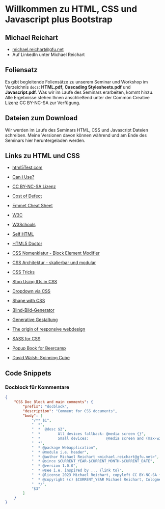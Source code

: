 # Willkommen zu HTML, CSS und Javascript plus Bootstrap

## Michael Reichart

-   michael.reichart@gfu.net
-   Auf LinkedIn unter Michael Reichart

## Foliensatz

Es gibt begleitende Foliensätze zu unserem Seminar und Workshop im Verzeichnis `docs`: **HTML.pdf**, **Cascading Stylesheets.pdf** und **Javascript.pdf**. Was wir im Laufe des Seminars erarbeiten, kommt hinzu. Alle Ergebnisse stehen Ihnen anschließend unter der Common Creative Lizenz CC BY-NC-SA zur Verfügung.

## Dateien zum Download

Wir werden im Laufe des Seminars HTML, CSS und Javascript Dateien schreiben. Meine Versionen davon können während und am Ende des Seminars hier heruntergeladen werden.

## Links zu HTML und CSS

-   [html5Test.com](http://html5test.com/index.html)
-   [Can i Use?](https://caniuse.com/)
-   [CC BY-NC-SA Lizenz](https://creativecommons.org/licenses/by-nc-sa/3.0/de/)
-   [Cost of Defect](http://thklein.com/de_DE/cost-of-defect/)
-   [Emmet Cheat Sheet](https://docs.emmet.io/cheat-sheet/)

-   [W3C](https://www.w3.org/TR/)
-   [W3Schools](https://www.w3schools.com/)
-   [Self HTML](https://wiki.selfhtml.org/)
-   [HTML5 Doctor](http://html5doctor.com/)

-   [CSS Nomenklatur - Block Element Modifier](http://getbem.com/introduction/)
-   [CSS Architektur - skalierbar und modular](http://smacss.com/)

-   [CSS Tricks](https://css-tricks.com/)
-   [Stop Using IDs in CSS](https://medium.com/@zenbox/stop-using-ids-in-css-e79a860838c6)
-   [Dropdown via CSS](https://css-tricks.com/solved-with-css-dropdown-menus/)
-   [Shape with CSS](https://css-tricks.com/the-shapes-of-css/)

-   [Blind-Bild-Generator](https://picsum.photos/)
-   [Generative Gestaltung](http://www.generative-gestaltung.de/)
-   [The origin of responsive webdesign](https://alistapart.com/article/responsive-web-design/)
-   [SASS for CSS](https://sass-lang.com/guide)

-   [Popup Book for Beercamp](https://2012.beercamp.nclud.com/)
-   [David Walsh: Spinning Cube](https://davidwalsh.name/css-cube)

## Code Snippets

### Docblock für Kommentare

```json
{
    "CSS Doc Block and main comments": {
        "prefix": "docblock",
        "description": "Comment for CSS documents",
        "body": [
            "/** $1",
            "  *",
            "  *  @desc $2",
            "  *        All devices fallback: @media screen {}",
            "  *        Small devices:        @media screen and (max-width:768px) {}",
            "  *",
            "  * @package Webapplication",
            "  * @module i.e. header",
            "  * @author Michael Reichart <michael.reichart@gfu.net>",
            "  * @since $CURRENT_YEAR-$CURRENT_MONTH-$CURRENT_DATE",
            "  * @version 1.0.0",
            "  * @see i.e. inspired by ... {link to}",
            "  * @license 2023 Michael Reichart, copyleft CC BY-NC-SA {https://creativecommons.org/licenses/by-nc-sa/2.0/de/}",
            "  * @copyright (c) $CURRENT_YEAR Michael Reichart, Cologne",
            "  */",
            "$3"
        ]
    }
}
```
